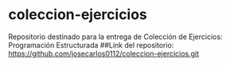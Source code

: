 # coleccion-ejercicios
Repositorio destinado para la entrega de Colección de Ejercicios: Programación Estructurada
##Link del repositorio: 
https://github.com/josecarlos0112/coleccion-ejercicios.git
